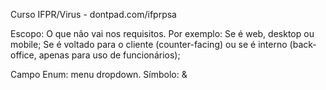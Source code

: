 Curso IFPR/Virus - dontpad.com/ifprpsa

Escopo: O que não vai nos requisitos. 
Por exemplo: 
Se é web, desktop ou mobile; 
Se é voltado para o cliente (counter-facing) ou se é interno (back-office, apenas para uso de funcionários); 

Campo Enum: menu dropdown. Símbolo: &

